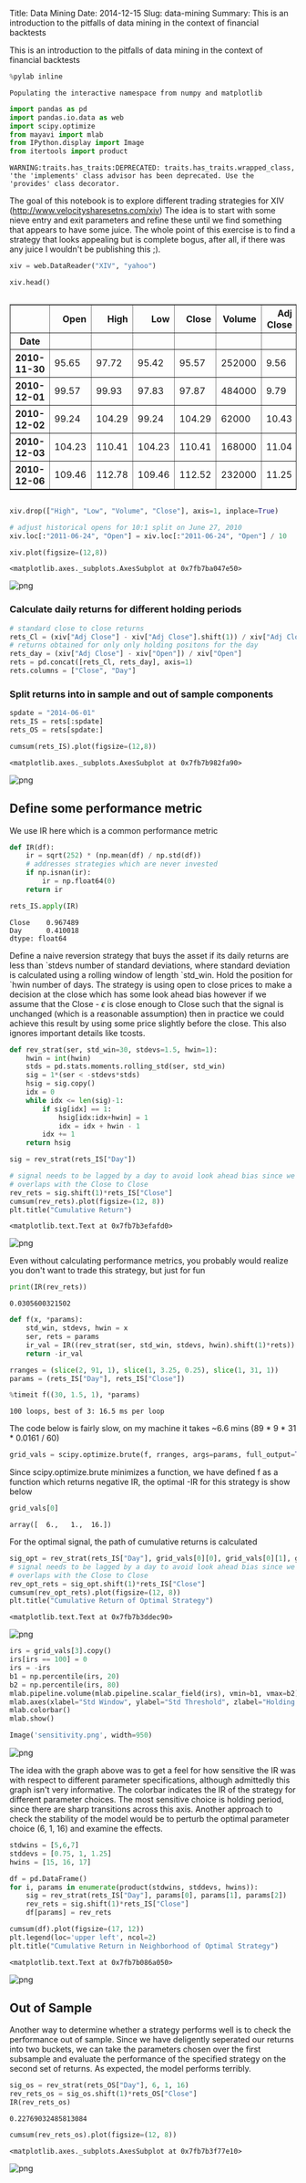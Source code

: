Title: Data Mining
Date: 2014-12-15
Slug: data-mining
Summary: This is an introduction to the pitfalls of data mining in the context of financial backtests

This is an introduction to the pitfalls of data mining in the context of financial backtests


```python
%pylab inline
```

    Populating the interactive namespace from numpy and matplotlib



```python
import pandas as pd
import pandas.io.data as web
import scipy.optimize
from mayavi import mlab
from IPython.display import Image
from itertools import product
```

    WARNING:traits.has_traits:DEPRECATED: traits.has_traits.wrapped_class, 'the 'implements' class advisor has been deprecated. Use the 'provides' class decorator.


The goal of this notebook is to explore different trading strategies for XIV (http://www.velocitysharesetns.com/xiv)
The idea is to start with some nieve entry and exit parameters and refine these until we find something that appears
to have some juice. The whole point of this exercise is to find a strategy that looks
appealing but is complete bogus, after all, if there was any juice I wouldn't be publishing this ;).


```python
xiv = web.DataReader("XIV", "yahoo")
```


```python
xiv.head()
```




<div style="max-height:1000px;max-width:1500px;overflow:auto;">
<table border="1" class="dataframe">
  <thead>
    <tr style="text-align: right;">
      <th></th>
      <th>Open</th>
      <th>High</th>
      <th>Low</th>
      <th>Close</th>
      <th>Volume</th>
      <th>Adj Close</th>
    </tr>
    <tr>
      <th>Date</th>
      <th></th>
      <th></th>
      <th></th>
      <th></th>
      <th></th>
      <th></th>
    </tr>
  </thead>
  <tbody>
    <tr>
      <th>2010-11-30</th>
      <td>  95.65</td>
      <td>  97.72</td>
      <td>  95.42</td>
      <td>  95.57</td>
      <td> 252000</td>
      <td>  9.56</td>
    </tr>
    <tr>
      <th>2010-12-01</th>
      <td>  99.57</td>
      <td>  99.93</td>
      <td>  97.83</td>
      <td>  97.87</td>
      <td> 484000</td>
      <td>  9.79</td>
    </tr>
    <tr>
      <th>2010-12-02</th>
      <td>  99.24</td>
      <td> 104.29</td>
      <td>  99.24</td>
      <td> 104.29</td>
      <td>  62000</td>
      <td> 10.43</td>
    </tr>
    <tr>
      <th>2010-12-03</th>
      <td> 104.23</td>
      <td> 110.41</td>
      <td> 104.23</td>
      <td> 110.41</td>
      <td> 168000</td>
      <td> 11.04</td>
    </tr>
    <tr>
      <th>2010-12-06</th>
      <td> 109.46</td>
      <td> 112.78</td>
      <td> 109.46</td>
      <td> 112.52</td>
      <td> 232000</td>
      <td> 11.25</td>
    </tr>
  </tbody>
</table>
</div>




```python
xiv.drop(["High", "Low", "Volume", "Close"], axis=1, inplace=True)
```


```python
# adjust historical opens for 10:1 split on June 27, 2010
xiv.loc[:"2011-06-24", "Open"] = xiv.loc[:"2011-06-24", "Open"] / 10
```


```python
xiv.plot(figsize=(12,8))
```




    <matplotlib.axes._subplots.AxesSubplot at 0x7fb7ba047e50>




![png](2014-12-15_data-mining_files/2014-12-15_data-mining_8_1.png)


### Calculate daily returns for different holding periods


```python
# standard close to close returns
rets_Cl = (xiv["Adj Close"] - xiv["Adj Close"].shift(1)) / xiv["Adj Close"].shift(1)
# returns obtained for only only holding positons for the day
rets_day = (xiv["Adj Close"] - xiv["Open"]) / xiv["Open"]
rets = pd.concat([rets_Cl, rets_day], axis=1)
rets.columns = ["Close", "Day"]
```

### Split returns into in sample and out of sample components


```python
spdate = "2014-06-01"
rets_IS = rets[:spdate]
rets_OS = rets[spdate:]
```


```python
cumsum(rets_IS).plot(figsize=(12,8))
```




    <matplotlib.axes._subplots.AxesSubplot at 0x7fb7b982fa90>




![png](2014-12-15_data-mining_files/2014-12-15_data-mining_13_1.png)


Define some performance metric
------------

We use IR here which is a common performance metric


```python
def IR(df):
    ir = sqrt(252) * (np.mean(df) / np.std(df))
    # addresses strategies which are never invested
    if np.isnan(ir):
        ir = np.float64(0)
    return ir
```


```python
rets_IS.apply(IR)
```




    Close    0.967489
    Day      0.410018
    dtype: float64



Define a naive reversion strategy that buys the asset if its daily returns are less than  \`stdevs number
of standard deviations, where standard deviation is calculated using a rolling window of length \`std_win.
Hold the position for \`hwin number of days. The strategy is using open to close prices to make a decision at the close which has some look ahead bias however if we assume that the Close - $\epsilon$ is close enough to Close such that the signal is unchanged (which is a reasonable assumption) then in practice we could achieve this result by using some price slightly before the close. This also ignores important details like tcosts.


```python
def rev_strat(ser, std_win=30, stdevs=1.5, hwin=1):
    hwin = int(hwin)
    stds = pd.stats.moments.rolling_std(ser, std_win)
    sig = 1*(ser < -stdevs*stds)
    hsig = sig.copy()
    idx = 0
    while idx <= len(sig)-1:
        if sig[idx] == 1:
            hsig[idx:idx+hwin] = 1
            idx = idx + hwin - 1
        idx += 1
    return hsig
```


```python
sig = rev_strat(rets_IS["Day"])
```


```python
# signal needs to be lagged by a day to avoid look ahead bias since we are using the Open to Close which
# overlaps with the Close to Close
rev_rets = sig.shift(1)*rets_IS["Close"]
cumsum(rev_rets).plot(figsize=(12, 8))
plt.title("Cumulative Return")
```




    <matplotlib.text.Text at 0x7fb7b3efafd0>




![png](2014-12-15_data-mining_files/2014-12-15_data-mining_20_1.png)


Even without calculating performance metrics, you probably would realize you don't
want to trade this strategy, but just for fun


```python
print(IR(rev_rets))
```

    0.0305600321502



```python
def f(x, *params):
    std_win, stdevs, hwin = x
    ser, rets = params
    ir_val = IR((rev_strat(ser, std_win, stdevs, hwin).shift(1)*rets))
    return -ir_val
```


```python
rranges = (slice(2, 91, 1), slice(1, 3.25, 0.25), slice(1, 31, 1))
params = (rets_IS["Day"], rets_IS["Close"])
```


```python
%timeit f((30, 1.5, 1), *params)
```

    100 loops, best of 3: 16.5 ms per loop


The code below is fairly slow, on my machine it takes ~6.6 mins (89 \* 9 \* 31 \* 0.0161 / 60)


```python
grid_vals = scipy.optimize.brute(f, rranges, args=params, full_output=True)
```

Since scipy.optimize.brute minimizes a function, we have defined f as a function which returns negative IR,
the optimal -IR for this strategy is show below


```python
grid_vals[0]
```




    array([  6.,   1.,  16.])



For the optimal signal, the path of cumulative returns is calculated


```python
sig_opt = rev_strat(rets_IS["Day"], grid_vals[0][0], grid_vals[0][1], grid_vals[0][2])
# signal needs to be lagged by a day to avoid look ahead bias since we are using the Open to Close which
# overlaps with the Close to Close
rev_opt_rets = sig_opt.shift(1)*rets_IS["Close"]
cumsum(rev_opt_rets).plot(figsize=(12, 8))
plt.title("Cumulative Return of Optimal Strategy")
```




    <matplotlib.text.Text at 0x7fb7b3ddec90>




![png](2014-12-15_data-mining_files/2014-12-15_data-mining_31_1.png)



```python
irs = grid_vals[3].copy()
irs[irs == 100] = 0
irs = -irs
b1 = np.percentile(irs, 20)
b2 = np.percentile(irs, 80)
mlab.pipeline.volume(mlab.pipeline.scalar_field(irs), vmin=b1, vmax=b2)
mlab.axes(xlabel="Std Window", ylabel="Std Threshold", zlabel="Holding Period")
mlab.colorbar()
mlab.show()
```


```python
Image('sensitivity.png', width=950)
```




![png](2014-12-15_data-mining_files/2014-12-15_data-mining_33_0.png)



The idea with the graph above was to get a feel for how sensitive the IR was with respect to different parameter specifications, although admittedly this graph isn't very informative. The colorbar indicates the IR of the strategy for different parameter choices. The most sensitive choice is holding period, since there are sharp transitions across this axis. Another approach to check the stability of the model would be to perturb the optimal parameter choice (6, 1, 16) and examine the effects.


```python
stdwins = [5,6,7]
stddevs = [0.75, 1, 1.25]
hwins = [15, 16, 17]

df = pd.DataFrame()
for i, params in enumerate(product(stdwins, stddevs, hwins)):
    sig = rev_strat(rets_IS["Day"], params[0], params[1], params[2])
    rev_rets = sig.shift(1)*rets_IS["Close"]
    df[params] = rev_rets

cumsum(df).plot(figsize=(17, 12))
plt.legend(loc='upper left', ncol=2)
plt.title("Cumulative Return in Neighborhood of Optimal Strategy")

```




    <matplotlib.text.Text at 0x7fb7b086a050>




![png](2014-12-15_data-mining_files/2014-12-15_data-mining_35_1.png)


Out of Sample
--------

Another way to determine whether a strategy performs well is to check the performance out of sample. Since we have deligently seperated our returns into two buckets, we can take the parameters chosen over the first subsample and evaluate the performance of the specified strategy on the second set of returns. As expected, the model performs terribly.


```python
sig_os = rev_strat(rets_OS["Day"], 6, 1, 16)
rev_rets_os = sig_os.shift(1)*rets_OS["Close"]
IR(rev_rets_os)
```




    0.22769032485813084




```python
cumsum(rev_rets_os).plot(figsize=(12, 8))
```




    <matplotlib.axes._subplots.AxesSubplot at 0x7fb7b3f77e10>




![png](2014-12-15_data-mining_files/2014-12-15_data-mining_38_1.png)

